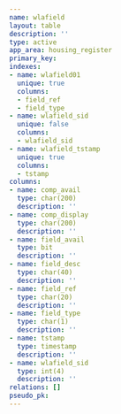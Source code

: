 ```yaml
---
name: wlafield
layout: table
description: ''
type: active
app_area: housing_register
primary_key: 
indexes:
- name: wlafield01
  unique: true
  columns:
  - field_ref
  - field_type
- name: wlafield_sid
  unique: false
  columns:
  - wlafield_sid
- name: wlafield_tstamp
  unique: true
  columns:
  - tstamp
columns:
- name: comp_avail
  type: char(200)
  description: ''
- name: comp_display
  type: char(200)
  description: ''
- name: field_avail
  type: bit
  description: ''
- name: field_desc
  type: char(40)
  description: ''
- name: field_ref
  type: char(20)
  description: ''
- name: field_type
  type: char(1)
  description: ''
- name: tstamp
  type: timestamp
  description: ''
- name: wlafield_sid
  type: int(4)
  description: ''
relations: []
pseudo_pk: 
---
```


